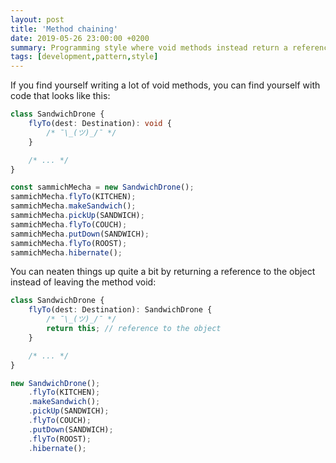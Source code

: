 ```yaml
---
layout: post
title: 'Method chaining'
date: 2019-05-26 23:00:00 +0200
summary: Programming style where void methods instead return a reference to the object, allowing another method to be called immediately.
tags: [development,pattern,style]
---
```


If you find yourself writing a lot of <a title="Methods with no return signature">void</a> methods, you can find yourself with code that looks like this:

```typescript
class SandwichDrone {
    flyTo(dest: Destination): void {
        /* ¯\_(ツ)_/¯ */
    }

    /* ... */
}

const sammichMecha = new SandwichDrone();
sammichMecha.flyTo(KITCHEN);
sammichMecha.makeSandwich();
sammichMecha.pickUp(SANDWICH);
sammichMecha.flyTo(COUCH);
sammichMecha.putDown(SANDWICH);
sammichMecha.flyTo(ROOST);
sammichMecha.hibernate();
```

You can neaten things up quite a bit by returning a reference to the object instead of leaving the method void:

```typescript
class SandwichDrone {
    flyTo(dest: Destination): SandwichDrone {
        /* ¯\_(ツ)_/¯ */
        return this; // reference to the object
    }

    /* ... */
}

new SandwichDrone();
    .flyTo(KITCHEN);
    .makeSandwich();
    .pickUp(SANDWICH);
    .flyTo(COUCH);
    .putDown(SANDWICH);
    .flyTo(ROOST);
    .hibernate();
```